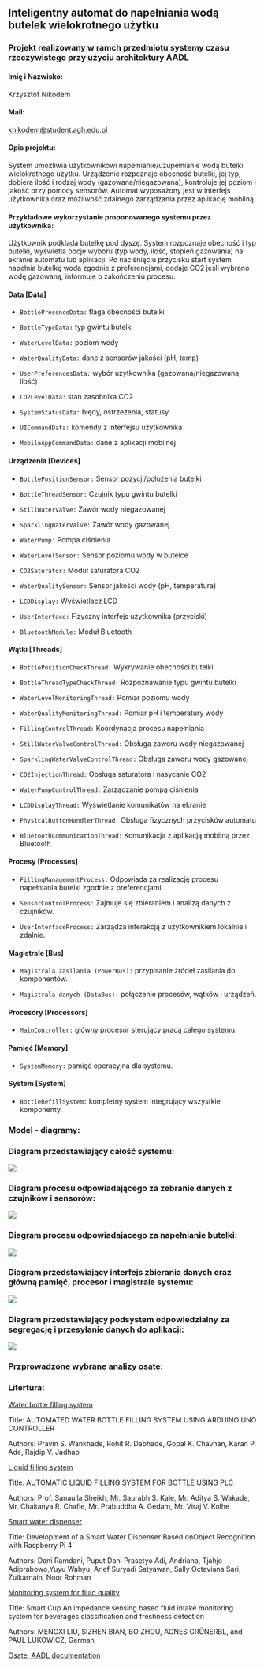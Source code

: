 ## Inteligentny automat do napełniania wodą butelek wielokrotnego użytku

### Projekt realizowany w ramch przedmiotu systemy czasu rzeczywistego przy użyciu architektury AADL

#### Imię i Nazwisko:
Krzysztof Nikodem

#### Mail:

knikodem@student.agh.edu.pl

#### Opis projektu:

System umożliwia użytkownikowi napełnianie/uzupełnianie wodą butelki wielokrotnego użytku. Urządzenie rozpoznaje obecność butelki, jej typ, dobiera ilość i rodzaj wody (gazowana/niegazowana), kontroluje jej poziom i jakość przy pomocy sensorów. Automat wyposażony jest w interfejs użytkownika oraz możliwość zdalnego zarządzania przez aplikację mobilną.

#### Przykładowe wykorzystanie proponowanego systemu przez użytkownika:

Użytkownik podkłada butelkę pod dyszę. System rozpoznaje obecność i typ butelki, wyświetla opcje wyboru (typ wody, ilość, stopień gazowania) na ekranie automatu lub aplikacji. Po naciśnięciu przycisku start system napełnia butelkę wodą zgodnie z preferencjami, dodaje CO2 jeśli wybrano wodę gazowaną, informuje o zakończeniu procesu.

#### Data [Data]

- `BottlePresenceData:` flaga obecności butelki

- `BottleTypeData:` typ gwintu butelki

- `WaterLevelData:` poziom wody

- `WaterQualityData:` dane z sensorów jakości (pH, temp)

- `UserPreferencesData:` wybór użytkownika (gazowana/niegazowana, ilość)

- `CO2LevelData:` stan zasobnika CO2

- `SystemStatusData:` błędy, ostrzeżenia, statusy

- `UICommandData:` komendy z interfejsu użytkownika

- `MobileAppCommandData:` dane z aplikacji mobilnej

#### Urządzenia [Devices]

- `BottlePositionSensor:` Sensor pozycji/położenia butelki

- `BottleThreadSensor:` Czujnik typu gwintu butelki

- `StillWaterValve:` Zawór wody niegazowanej

- `SparklingWaterValve:` Zawór wody gazowanej

- `WaterPump:` Pompa ciśnienia

- `WaterLevelSensor:` Sensor poziomu wody w butelce

- `CO2Saturator:` Moduł saturatora CO2

- `WaterQualitySensor:` Sensor jakości wody (pH, temperatura)

- `LCDDisplay:` Wyświetlacz LCD

- `UserInterface:` Fizyczny interfejs użytkownika (przyciski)

- `BluetoothModule:` Moduł Bluetooth

#### Wątki [Threads]

- `BottlePositionCheckThread:`	Wykrywanie obecności butelki
  
- `BottleThreadTypeCheckThread:`	Rozpoznawanie typu gwintu butelki
  
- `WaterLevelMonitoringThread:`	Pomiar poziomu wody
  
- `WaterQualityMonitoringThread:`	Pomiar pH i temperatury wody
  
- `FillingControlThread:`	Koordynacja procesu napełniania
  
- `StillWaterValveControlThread:`	Obsługa zaworu wody niegazowanej
  
- `SparklingWaterValveControlThread:`	Obsługa zaworu wody gazowanej
  
- `CO2InjectionThread:`	Obsługa saturatora i nasycanie CO2
  
- `WaterPumpControlThread:`	Zarządzanie pompą ciśnienia
  
- `LCDDisplayThread:`	Wyświetlanie komunikatów na ekranie
  
- `PhysicalButtonHandlerThread:` Obsługa fizycznych przycisków automatu
  
- `BluetoothCommunicationThread:`	Komunikacja z aplikacją mobilną przez Bluetooth
  
#### Procesy [Processes]

- `FillingManagementProcess:` Odpowiada za realizację procesu napełniania butelki zgodnie z preferencjami.

- `SensorControlProcess:` Zajmuje się zbieraniem i analizą danych z czujników.

- `UserInterfaceProcess:` Zarządza interakcją z użytkownikiem lokalnie i zdalnie.

#### Magistrale [Bus]

- `Magistrala zasilania (PowerBus):` przypisanie źródeł zasilania do komponentów.
  
- `Magistrala danych (DataBus):` połączenie procesów, wątków i urządzeń.

#### Procesory [Processors]
- `MainController:` główny procesor sterujący pracą całego systemu.

#### Pamięć [Memory]
- `SystemMemory:` pamięć operacyjna dla systemu.

#### System [System] 
- `BottleRefillSystem:` kompletny system integrujący wszystkie komponenty.

### Model - diagramy:

### Diagram przedstawiający całość systemu:
![](./diagrams/diagrams/3.jpg)

### Diagram procesu odpowiadającego za zebranie danych z czujników i sensorów:
![](./diagrams/diagrams/4.jpg)

### Diagram procesu odpowiadajacego za napełnianie butelki:
![](./diagrams/diagrams/5.jpg)

### Diagram przedstawiający interfejs zbierania danych oraz główną pamięć, procesor i magistrale systemu:
![](./diagrams/diagrams/1.jpg)

### Diagram przedstawiający podsystem odpowiedzialny za segregację i przesyłanie danych do aplikacji:
![](./diagrams/diagrams/2.jpg)

### Przprowadzone wybrane analizy osate:

### Litertura:

[Water bottle filling system](https://www.irjmets.com/uploadedfiles/paper//issue_4_april_2025/75102/final/fin_irjmets1746646231.pdf)

Title: AUTOMATED WATER BOTTLE FILLING SYSTEM USING ARDUINO UNO CONTROLLER

Authors: Pravin S. Wankhade, Rohit R. Dabhade, Gopal K. Chavhan,
Karan P. Ade, Rajdip V. Jadhao

[Liquid filling system](https://www.irjmets.com/uploadedfiles/paper/issue_4_april_2023/35511/final/fin_irjmets1680943442.pdf)

Title:  AUTOMATIC LIQUID FILLING SYSTEM FOR BOTTLE USING PLC

Authors: Prof. Sanaulla Sheikh, Mr. Saurabh S. Kale, Mr. Aditya S. Wakade,
Mr. Chaitanya R. Chafle, Mr. Prabuddha A. Gedam, Mr. Viraj V. Kolhe

[Smart water dispenser](https://thesai.org/Downloads/Volume15No12/Paper_52-Development_of_a_Smart_Water_Dispenser.pdf)

Title: Development of a Smart Water Dispenser Based onObject Recognition with Raspberry Pi 4

Authors: Dani Ramdani, Puput Dani Prasetyo Adi, Andriana, Tjahjo Adiprabowo,Yuyu Wahyu, Arief Suryadi Satyawan, Sally Octaviana Sari, Zulkarnain, Noor Rohman

[Monitoring system for fluid quality](https://arxiv.org/pdf/2210.06285)

Title: Smart Cup An impedance sensing based fluid intake monitoring system for beverages classification and freshness detection

Authors: MENGXI LIU, SIZHEN BIAN, BO ZHOU, AGNES GRÜNERBL, and PAUL LUKOWICZ, German

[Osate, AADL documentation](https://osate.org)

